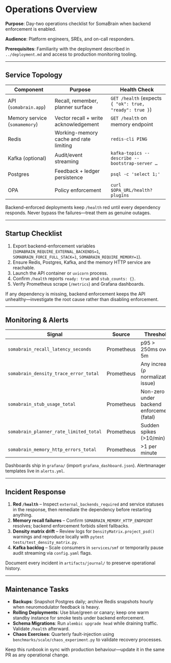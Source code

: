 # Operations Overview

**Purpose**: Day-two operations checklist for SomaBrain when backend enforcement is enabled.

**Audience**: Platform engineers, SREs, and on-call responders.

**Prerequisites**: Familiarity with the deployment described in `../deployment.md` and access to production monitoring tooling.

---

## Service Topology

| Component | Purpose | Health Check |
| --- | --- | --- |
| API (`somabrain.app`) | Recall, remember, planner surface | `GET /health` (expects `{ "ok": true, "ready": true }`) |
| Memory service (`somamemory`) | Vector recall + write acknowledgement | `GET /health` on memory endpoint |
| Redis | Working-memory cache and rate limiting | `redis-cli PING` |
| Kafka (optional) | Audit/event streaming | `kafka-topics --describe --bootstrap-server …` |
| Postgres | Feedback + ledger persistence | `psql -c 'select 1;'` |
| OPA | Policy enforcement | `curl $OPA_URL/health?plugins` |

Backend-enforced deployments keep `/health` red until every dependency responds. Never bypass the failures—treat them as genuine outages.

---

## Startup Checklist

1. Export backend-enforcement variables (`SOMABRAIN_REQUIRE_EXTERNAL_BACKENDS=1`, `SOMABRAIN_FORCE_FULL_STACK=1`, `SOMABRAIN_REQUIRE_MEMORY=1`).
2. Ensure Redis, Postgres, Kafka, and the memory HTTP service are reachable.
3. Launch the API container or `uvicorn` process.
4. Confirm `/health` reports `ready: true` and `stub_counts: {}`.
5. Verify Prometheus scrape (`/metrics`) and Grafana dashboards.

If any dependency is missing, backend enforcement keeps the API unhealthy—investigate the root cause rather than disabling enforcement.

---

## Monitoring & Alerts

| Signal | Source | Threshold |
| --- | --- | --- |
| `somabrain_recall_latency_seconds` | Prometheus | p95 > 250ms over 5m |
| `somabrain_density_trace_error_total` | Prometheus | Any increase (ρ normalization issue) |
| `somabrain_stub_usage_total` | Prometheus | Non-zero under backend enforcement (fatal) |
| `somabrain_planner_rate_limited_total` | Prometheus | Sudden spikes (>10/min) |
| `somabrain_memory_http_errors_total` | Prometheus | >1 per minute |

Dashboards ship in `grafana/` (import `grafana_dashboard.json`). Alertmanager templates live in `alerts.yml`.

---

## Incident Response

1. **Red `/health`** – Inspect `external_backends_required` and service statuses in the response, then remediate the dependency before restarting anything.
2. **Memory recall failures** – Confirm `SOMABRAIN_MEMORY_HTTP_ENDPOINT` resolves; backend enforcement forbids silent fallbacks.
3. **Density matrix drift** – Review logs for `DensityMatrix.project_psd()` warnings and reproduce locally with `pytest tests/test_density_matrix.py`.
4. **Kafka backlog** – Scale consumers in `services/smf` or temporarily pause audit streaming via `config.yaml` flags.

Document every incident in `artifacts/journal/` to preserve operational history.

---

## Maintenance Tasks

- **Backups**: Snapshot Postgres daily; archive Redis snapshots hourly when neuromodulator feedback is heavy.
- **Rolling Deployments**: Use blue/green or canary; keep one warm standby instance for smoke tests under backend enforcement.
- **Schema Migrations**: Run `alembic upgrade head` while draining traffic. Validate `/health` afterward.
- **Chaos Exercises**: Quarterly fault-injection using `benchmarks/scale/chaos_experiment.py` to validate recovery processes.

Keep this runbook in sync with production behaviour—update it in the same PR as any operational change.
